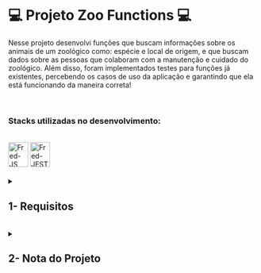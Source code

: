 # :computer: Projeto Zoo Functions :computer:

Nesse projeto desenvolvi funções que buscam informações sobre os animais de um zoológico como: espécie e local de origem, e que buscam dados sobre as pessoas que colaboram com a manutenção e cuidado do zoológico. Além disso, foram implementados testes para funções já existentes, percebendo os casos de uso da aplicação e garantindo que ela está funcionando da maneira correta!

<br />

### Stacks utilizadas no desenvolvimento:
<div style="display: inline_block"><br>
  <img alt="Fred-JS" height="50" width="40" src="https://cdn.jsdelivr.net/gh/devicons/devicon/icons/javascript/javascript-original.svg" />
  <img alt="Fred-JEST" height="50" width="40" src="https://cdn.jsdelivr.net/gh/devicons/devicon/icons/jest/jest-plain.svg" />
</div>

<br />

<details>
<summary>
  
## 1- Requisitos
  
</summary>
 
### 1. Implemente a função `getSpeciesByIds`.

### 2. Implemente a função `getAnimalsOlderThan`.

### 3. Implemente a função `getEmployeeByName`.

### 4. Implemente a função `getRelatedEmployees`.

### 5. Implemente a função `countAnimals`.

### 6. Obtenha ao menos 80% de cobertura de testes na função `handlerElephants`.

### 7. Obtenha ao menos 90% de cobertura de testes na função `handlerElephants`.

### 8. Implemente a função `calculateEntry`.

### 9. Implemente a função `getSchedule`.

### 10. Implemente a função `getOldestFromFirstSpecies`.

### 11. Implemente a função `getEmployeesCoverage`.

### 12. Obtenha ao menos 85% de cobertura de testes na função `getOpeningHours`.

### 13. Obtenha ao menos 95% de cobertura de testes na função `getOpeningHours`.

### 14. Implemente a função `getAnimalMap`.

## Requisitos Bônus

### 15. Obtenha 100% de cobertura de testes na função `handlerElephants`.

### 16. Obtenha ao menos 100% de cobertura de testes na função `getOpeningHours`.

</details>
<br />

<details>
<summary>

## 2- Nota do Projeto

</summary>
<br />

## 100% :heavy_check_mark:

![Project-Zoo-Functions-Grade](https://github.com/FredericoTP/trybe-project-06-zoo-functions/blob/main/images/zoofunctions-grade.png?raw=true)

</details>
